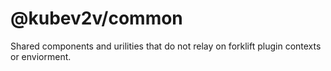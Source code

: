 # @kubev2v/common

Shared components and urilities that do not relay on forklift plugin contexts or enviorment.